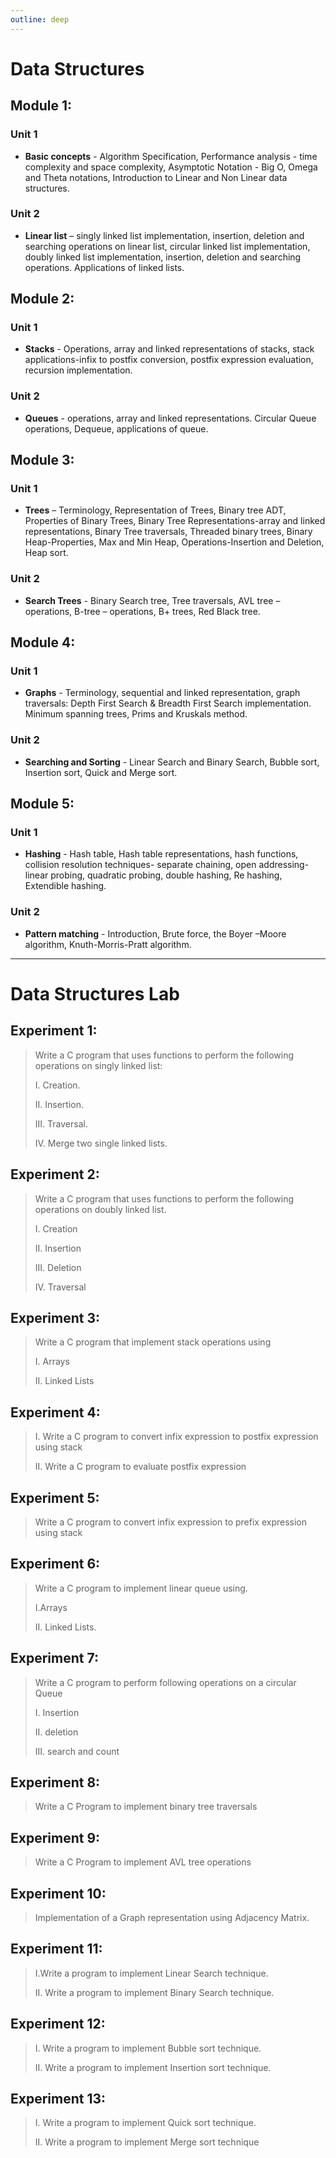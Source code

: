 ```yaml
---
outline: deep
---
```


# Data Structures

## Module 1:

### Unit 1

- **Basic concepts** - Algorithm Specification, Performance analysis - time complexity and space
  complexity, Asymptotic Notation - Big O, Omega and Theta notations, Introduction to Linear and
  Non Linear data structures.

### Unit 2

- **Linear list** – singly linked list implementation, insertion, deletion and searching operations on
  linear list, circular linked list implementation, doubly linked list implementation, insertion,
  deletion and searching operations. Applications of linked lists.

## Module 2:

### Unit 1

- **Stacks** - Operations, array and linked representations of stacks, stack applications-infix to
  postfix conversion, postfix expression evaluation, recursion implementation.

### Unit 2

- **Queues** - operations, array and linked representations. Circular Queue operations,
  Dequeue, applications of queue.

## Module 3:

### Unit 1

- **Trees** – Terminology, Representation of Trees, Binary tree ADT, Properties of Binary Trees,
  Binary Tree Representations-array and linked representations, Binary Tree traversals, Threaded
  binary trees, Binary Heap-Properties, Max and Min Heap, Operations-Insertion and Deletion,
  Heap sort.

### Unit 2

- **Search Trees** - Binary Search tree, Tree traversals, AVL tree – operations, B-tree – operations,
  B+ trees, Red Black tree.

## Module 4:

### Unit 1

- **Graphs** - Terminology, sequential and linked representation, graph traversals: Depth First
  Search & Breadth First Search implementation. Minimum spanning trees, Prims and Kruskals
  method.

### Unit 2

- **Searching and Sorting** - Linear Search and Binary Search, Bubble sort, Insertion sort, Quick
  and Merge sort.

## Module 5:

### Unit 1

- **Hashing** - Hash table, Hash table representations, hash functions, collision resolution
  techniques- separate chaining, open addressing-linear probing, quadratic probing, double
  hashing, Re hashing, Extendible hashing.

### Unit 2

- **Pattern matching** - Introduction, Brute force, the Boyer –Moore algorithm, Knuth-Morris-Pratt
  algorithm.

<hr>

# Data Structures Lab

## Experiment 1:

> Write a C program that uses functions to perform the following operations on singly linked list:
>
> I. Creation.
>
> II. Insertion.
>
> III. Traversal.
>
> IV. Merge two single linked lists.

## Experiment 2:

> Write a C program that uses functions to perform the following operations on doubly linked list.
>
> I. Creation
>
> II. Insertion
>
> III. Deletion
>
> IV. Traversal

## Experiment 3:

> Write a C program that implement stack operations using
>
> I. Arrays
>
> II. Linked Lists

## Experiment 4:

> I. Write a C program to convert infix expression to postfix expression using stack
>
> II. Write a C program to evaluate postfix expression

## Experiment 5:

> Write a C program to convert infix expression to prefix expression using stack

## Experiment 6:

> Write a C program to implement linear queue using.
>
> I.Arrays
>
> II. Linked Lists.

## Experiment 7:

> Write a C program to perform following operations on a circular Queue
>
> I. Insertion
>
> II. deletion
>
> III. search and count

## Experiment 8:

> Write a C Program to implement binary tree traversals

## Experiment 9:

> Write a C Program to implement AVL tree operations

## Experiment 10:

> Implementation of a Graph representation using Adjacency Matrix.

## Experiment 11:

> I.Write a program to implement Linear Search technique.
>
> II. Write a program to implement Binary Search technique.

## Experiment 12:

> I. Write a program to implement Bubble sort technique.
>
> II. Write a program to implement Insertion sort technique.

## Experiment 13:

> I. Write a program to implement Quick sort technique.
>
> II. Write a program to implement Merge sort technique
